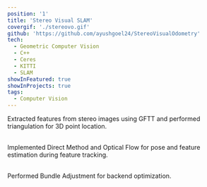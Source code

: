 ```yaml
---
position: '1'
title: 'Stereo Visual SLAM'
covergif: './stereovo.gif'
github: 'https://github.com/ayushgoel24/StereoVisualOdometry'
tech:
  - Geometric Computer Vision
  - C++
  - Ceres
  - KITTI
  - SLAM
showInFeatured: true
showInProjects: true
tags:
  - Computer Vision
---
```


Extracted features from stereo images using GFTT and performed triangulation for 3D point location. <br><br>

Implemented Direct Method and Optical Flow for pose and feature estimation during feature tracking.<br><br>

Performed Bundle Adjustment for backend optimization.<br><br>
